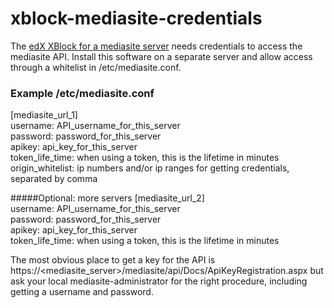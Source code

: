 # xblock-mediasite-credentials
The [edX XBlock for a mediasite server](../../../xblock-mediasite/blob/master/README.md) needs credentials to access the mediasite API. Install this software on a separate server and allow access through a whitelist in /etc/mediasite.conf.

### Example /etc/mediasite.conf
[mediasite_url_1]<br/>
username: API_username_for_this_server<br/>
password: password_for_this_server<br/>
apikey: api_key_for_this_server<br/>
token_life_time: when using a token, this is the lifetime in minutes<br/>
origin_whitelist: ip numbers and/or ip ranges for getting credentials, separated by comma<br/>

#####Optional: more servers
[mediasite_url_2]<br/>
username: API_username_for_this_server<br/>
password: password_for_this_server<br/>
apikey: api_key_for_this_server<br/>
token_life_time: when using a token, this is the lifetime in minutes<br/>

The most obvious place to get a key for the API is https://<mediasite_server>/mediasite/api/Docs/ApiKeyRegistration.aspx but ask your local mediasite-administrator for the right procedure, including getting a username and password.
